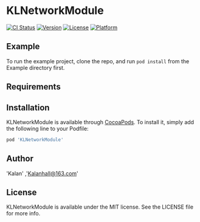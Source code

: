 # KLNetworkModule

[![CI Status](https://img.shields.io/travis/574068650@qq.com/KLNetworkModule.svg?style=flat)](https://travis-ci.org/574068650@qq.com/KLNetworkModule)
[![Version](https://img.shields.io/cocoapods/v/KLNetworkModule.svg?style=flat)](https://cocoapods.org/pods/KLNetworkModule)
[![License](https://img.shields.io/cocoapods/l/KLNetworkModule.svg?style=flat)](https://cocoapods.org/pods/KLNetworkModule)
[![Platform](https://img.shields.io/cocoapods/p/KLNetworkModule.svg?style=flat)](https://cocoapods.org/pods/KLNetworkModule)

## Example

To run the example project, clone the repo, and run `pod install` from the Example directory first.

## Requirements

## Installation

KLNetworkModule is available through [CocoaPods](https://cocoapods.org). To install
it, simply add the following line to your Podfile:

```ruby
pod 'KLNetworkModule'
```

## Author

'Kalan' ,'Kalanhall@163.com'

## License

KLNetworkModule is available under the MIT license. See the LICENSE file for more info.

